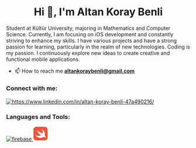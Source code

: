 <h1 align="center">Hi 👋, I'm Altan Koray Benli</h1>

Student at Kültür University, majoring in Mathematics and Computer Science. Currently, I am focusing on iOS development and constantly striving to enhance my skills. I have various projects and have a strong passion for learning, particularly in the realm of new technologies.
Coding is my passion. I continuously explore new ideas to create creative and functional mobile applications.

- 📫 How to reach me **altankoraybenli@gmail.com**

<h3 align="left">Connect with me:</h3>
<p align="left">
<a href="https://linkedin.com/in/https://www.linkedin.com/in/altan-koray-benli-47a490216/" target="blank"><img align="center" src="https://raw.githubusercontent.com/rahuldkjain/github-profile-readme-generator/master/src/images/icons/Social/linked-in-alt.svg" alt="https://www.linkedin.com/in/altan-koray-benli-47a490216/" height="30" width="40" /></a>
</p>

<h3 align="left">Languages and Tools:</h3>
<p align="left"> <a href="https://firebase.google.com/" target="_blank" rel="noreferrer"> <img src="https://www.vectorlogo.zone/logos/firebase/firebase-icon.svg" alt="firebase" width="40" height="40"/> </a> <a href="https://developer.apple.com/swift/" target="_blank" rel="noreferrer"> <img src="https://raw.githubusercontent.com/devicons/devicon/master/icons/swift/swift-original.svg" alt="swift" width="40" height="40"/> </a> </p>
